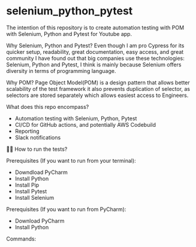 # selenium_python_pytest


The intention of this repository is to create automation testing with POM with Selenium, Python and Pytest for Youtube
app. 


Why Selenium, Python and Pytest?
Even though I am pro Cypress for its quicker setup, readability, great documentation, easy access, and great community
I have found out that big companies use these technologies: Selenium, Python and Pytest, I think is mainly because 
Selenium offers diversity in terms of programming language. 

Why POM?
Page Object Model(POM) is a design pattern that allows better scalability of the test framework
it also prevents duplication of selector, as selectors are stored separately which allows easiest access to Engineers. 

What does this repo encompass?
- Automation testing with Selenium, Python, Pytest
- CI/CD for GitHub actions, and potentially AWS Codebuild
- Reporting
- Slack notifications


🏃🏾‍ How to run the tests?

Prerequisites (If you want to run from your terminal):
- Downdload PyCharm
- Install Python
- Install Pip
- Install Pytest
- Install Selenium

Prerequisites (If you want to run from PyCharm):
- Download PyCharm
- Install Python


Commands:


